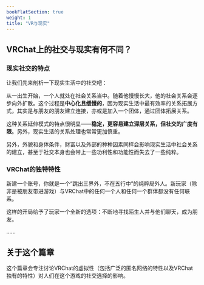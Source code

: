 ```yaml
---
bookFlatSection: true
weight: 1
title: "VR与现实"
---
```


## VRChat上的社交与现实有何不同？


### 现实社交的特点

让我们先来剖析一下现实生活中的社交吧：

从一出生开始，一个人就处在社会关系当中。随着他慢慢长大，他的社会关系会逐步向外扩散。这个过程是**中心化且缓慢的**，因为现实生活中最有效率的关系拓展方式，其实是与朋友的朋友建立连接，亦或是加入一个团体，通过团体拓展关系。

这种关系延伸模式的特点很明显——**稳定，更容易建立深层关系，但社交的广度有限**。另外，现实生活的关系处理也常常更加慎重。

另外，外貌和身体条件，财富以及外部的种种因素同样会影响现实生活中社会关系的建立，甚至于社交本身也会带上一些功利性和功能性而失去了一些纯粹。

### VRChat的独特特性

新建一个账号，你就是一个“跳出三界外，不在五行中”的纯粹局外人。新玩家（除非是被朋友带进游戏）与VRChat中的任何一个人和任何一个群体都没有任何联系。

这样的开局给予了玩家一个全新的选项：不断地寻找陌生人并与他们聊天，成为朋友。

......



## 关于这个篇章


这个篇章会专注讨论VRChat的虚拟性（包括广泛的匿名网络的特性以及VRChat独有的特性）对人们在这个游戏的社交选择的影响。

